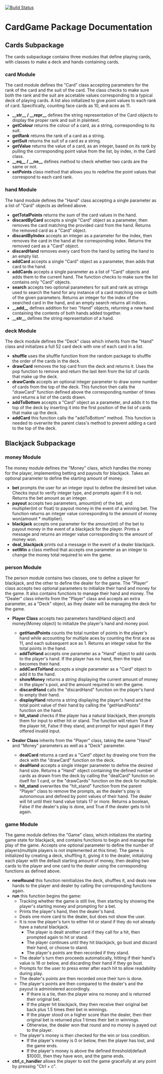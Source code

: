 [![Build Status](https://app.travis-ci.com/The0therChad/DATA533-Lab3.svg?branch=main)](https://app.travis-ci.com/The0therChad/DATA533-Lab3)

# **CardGame Package Documentation**

## **Cards Subpackage**

The cards subpackage contains three modules that define playing cards, with classes to make a deck and hands containing cards.

### **card Module**

The card module defines the "Card" class accepting parameters for the rank of the card and the suit of the card. The class checks to make sure both the rank and the suit are accetable values corresponding to a typical deck of playing cards. A list also initialized to give point values to each rank of card. Specifically, counting face cards as 10, and aces as 11.

- **\_\_str__ / \_\_repr__** defines the string representation of the Card objects to display the proper rank and suit in plaintext.
- **getColour** returns the colour of a card, as a string,  corresponding to its suit.
- **getRank** returns the rank of a card as a string.
- **getSuit** returns the suit of a card as a string.
- **getValue** returns the value of a card, as an integer, based on its rank by pulling the corresponding point value from the list, by index, in the Card class.
- **\_\_eq__ / \_\_ne__** defines method to check whether two cards are the same or not.
- **setPoints** class method that allows you to redefine the point values that correspond to each card rank.

### **hand Module**

The hand module defines the "Hand" class accepting a single parameter as a list of "Card" objects as defined above.

- **getTotalPoints** returns the sum of the card values in the hand.
- **discardByCard** accepts a single "Card" object as a parameter, then removes the card matching the provided card from the hand. Returns the removed card as a "Card" object.
- **discardByIndex** accepts an integer as a parameter for the index, then removes the card in the hand at the corresponding index. Returns the removed card as a "Card" object.
- **discardHand** removes every card from the hand by setting the hand to an empty list.
- **addCard** accepts a single "Card" object as a parameter, then adds that card to the hand.
- **addCards** accepts a single parameter as a list of "Card" objects and adds them to the current hand. The function checks to make sure the list contains only "Card" objects.
- **search** accepts two optional parameters for suit and rank as strings used to search the hand for any instance of a card matching one or both of the given parameters. Returns an integer for the index of the searched card in the hand, and an empty search returns all indices.
- **\_\_add__** defines addition for two "Hand" objects, returning a new hand containing the contents of both hands added together.
- **\_\_str__** defines the string representation of a hand.

### **deck Module**

The deck module defines the "Deck" class which inherits from the "Hand" class and initializes a full 52 card deck with one of each card in a list.

- **shuffle** uses the shuffle function from the random package to shuffle the order of the cards in the deck.
- **drawCard** removes the top card from the deck and returns it. Uses the pop function to remove and return the last item from the list of cards that make up the deck.
- **drawCards** accepts an optional integer parameter to draw some number of cards from the top of the deck. This function then calls the "drawCard" function defined above the corresponding number of times and returns a list of the cards drawn.
- **addToBottom** accepts a "Card" object as a parameter, and adds it to the top of the deck by inserting it into the first position of the list of cards that make up the deck.
- **addCard** this function calls the "addToBottom" method. This function is needed to overwrite the parent class's method to prevent adding a card to the top of the deck.

## **Blackjack Subpackage**

### **money Module**

The money module defines the "Money" class, which handles the money for the player, implementing betting and payouts for blackjack. Takes an optional parameter to define the starting amount of money.

- **bet** prompts the user for an integer input to define the desired bet value. Checks input to verify integer type, and prompts again if it is not. Returns the bet amount as an integer.
- **payout** accepts two parameters, amount(int) of the bet, and multiplier(int or float) to payout money in the event of a winning bet. The function returns an integer value corresponding to the amount of money won(amount * multiplier).
- **blackjack** accepts one parameter for the amount(int) of the bet to payout money in the event of a blackjack for the player. Prints a message and returns an integer value corresponding to the amount of money won.
- **deal_blackjack** prints out a message in the event of a dealer blackjack.
- **setWin** a class method that accepts one parameter as an integer to change the money total required to win the game.

### **person Module**

The person module contains two classes, one to define a player for blackjack, and the other to define the dealer for the game. The "Player" class accepts two optional parameters to initialize their hand and money for the game. It also contains functions to manage their hand and money. The "Dealer" class inherits from the "Player" class and accepts an extra parameter, as a "Deck" object, as they dealer will be managing the deck for the game.

- **Player Class** accepts two parameters hand(Hand object) and money(Money object) to initialize the player's hand and money pool.

  - **getHandPoints** counts the total number of points in the player's hand while accounting for multiple aces by counting the first ace as 11, and each subsequent ace as 1. Returns an integer value for the total points in the hand.
  - **addToHand** accepts one parameter as a "Hand" object to add cards to the player's hand. If the player has no hand, then the input becomes their hand.
  - **addCardToHand** accepts a single parameter as a "Card" object to add it to the hand.
  - **showMoney** returns a string displaying the current amount of money in the player's pool, and the amount required to win the game.
  - **discardHand** calls the "discardHand" function on the player's hand to empty their hand.
  - **displayHand** returns a string displaying the player's hand and the total point value of their hand by calling the "getHandPoints" function on the hand.
  - **hit_stand** checks if the player has a natural blackjack, then prompts them for input to either hit or stand. The function will return True if the player hit, False if they stand, and prompt for input again if they offered invalid input.

- **Dealer Class** inherits from the "Player" class, taking the same "Hand" and "Money" parameters as well as a "Deck" parameter.
  
  - **dealCard** returns a card as a "Card" object by drawing one from the deck with the "drawCard" function on the deck.
  - **dealHand** accepts a single integer parameter to define the desired hand size. Returns a "Hand" object containing the defined number of cards as drawn from the deck by calling the "dealCard" function on itself for 1 card, or the "drawCards" function on the deck for multiple.
  - **hit_stand** overwrites the "hit_stand" function from the parent "Player" class to remove the prompts, as the dealer's play is autonomous and defined by point values of their hand. The dealer will hit until their hand value totals 17 or more. Returns a boolean, False if the dealer's play is done, and True if the dealer gets to hit again.

### **game Module**

The game module defines the "Game" class, which initializes the starting game state for blackjack, and contains functions to begin and manage the play of the game. Accepts one optional parameter to define the number of players(multiple players is not implemented at this time). The game is initialized by creating a deck, shuffling it, giving it to the dealer, initializing each player with the default starting amount of money, then dealing two cards to the player and one card to the dealer using the corresponding functions as defined above.

- **newRound** this function reinitializes the deck, shuffles it, and deals new hands to the player and dealer by calling the corresponding functions again.
- **run** this function begins the game:
  - Tracking whether the game is still live, then starting by showing the player's starting money and prompting for a bet.
  - Prints the player's hand, then the dealer's hand.
  - Deals one more card to the dealer, but does not show the user.
  - It is now the player's turn to either hit or stand if they do not already have a natural blackjack.
    - The player is dealt another card if they call for a hit, then prompted again to hit or stand.
    - The player continues until they hit blackjack, go bust and discard their hand, or choose to stand.
    - The player's points are then recorded if they stand.
  - The dealer's turn then proceeds automatically, hitting if their hand's value is 16 or below, and discarding their hand if they go bust.
  - Prompts for the user to press enter after each hit to allow readability during play.
  - The dealer's points are then recorded once their turn is done.
  - The player's points are then compared to the dealer's and the payout is administered accordingly.
    - If there is a tie, then the player wins no money and is returned their original bet.
    - If the player hit blackjack, they then receive their original bet back plus 1.5 times their bet in winnings.
    - If the player stood on a higher score than the dealer, then their original bet is returned plus 1 times their bet in winnings.
    - Otherwise, the dealer won that round and no money is payed out to the player.
  - The player's money is then checked for the win or loss condition.
    - If the player's money is 0 or below, then the player has lost, and the game ends.
    - If the player's money is above the defined threshold(default $1000), then they have won, and the game ends.
- **ctrl_c_handler** allows the player to exit the game gracefully at any point by pressing "Ctrl + c".
